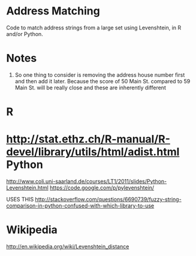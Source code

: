 Address Matching
================

Code to match address strings from a large set using Levenshtein, in R and/or Python. 

Notes
=====

1) So one thing to consider is removing the address house number first and then add it later. Because the score of 50 Main St. compared to 59 Main St. will be really close and these are inherently different


R
==
http://stat.ethz.ch/R-manual/R-devel/library/utils/html/adist.html
Python
======
http://www.coli.uni-saarland.de/courses/LT1/2011/slides/Python-Levenshtein.html
https://code.google.com/p/pylevenshtein/

USES THIS
http://stackoverflow.com/questions/6690739/fuzzy-string-comparison-in-python-confused-with-which-library-to-use

Wikipedia
=========
http://en.wikipedia.org/wiki/Levenshtein_distance


